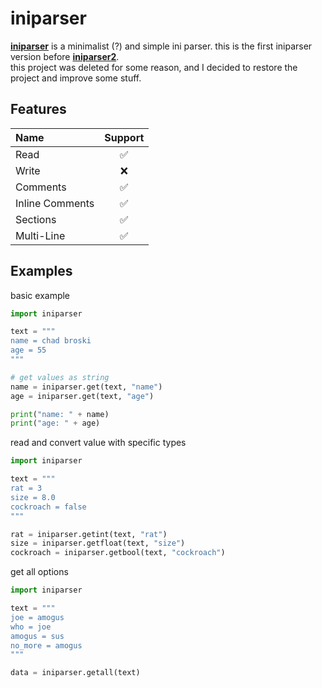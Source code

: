 # iniparser

[**iniparser**](https://github.com/HugeBrain16/iniparser) is a minimalist (?) and simple ini parser. this is the first iniparser version before [**iniparser2**](https://github.com/HugeBrain16/iniparser2).  
this project was deleted for some reason, and I decided to restore the project and improve some stuff.

## Features

| Name            | Support |
| :-------------- | :-----: |
| Read            |   ✅    |
| Write           |   ❌    |
| Comments        |   ✅    |
| Inline Comments |   ✅    |
| Sections        |   ✅    |
| Multi-Line      |   ✅    |

## Examples

basic example

```py
import iniparser

text = """
name = chad broski
age = 55
"""

# get values as string
name = iniparser.get(text, "name")
age = iniparser.get(text, "age")

print("name: " + name)
print("age: " + age)
```

read and convert value with specific types

```py
import iniparser

text = """
rat = 3
size = 8.0
cockroach = false
"""

rat = iniparser.getint(text, "rat")
size = iniparser.getfloat(text, "size")
cockroach = iniparser.getbool(text, "cockroach")
```

get all options

```py
import iniparser

text = """
joe = amogus
who = joe
amogus = sus
no_more = amogus
"""

data = iniparser.getall(text)
```
